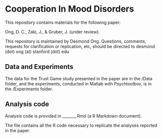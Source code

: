 # Cooperation In Mood Disorders

This repository contains materials for the following paper:

Ong, D. C., Zaki, J., & Gruber, J. (under review).

This repository is maintained by Desmond Ong. Questions, comments, requests for clarification or replication, etc, should be directed to desmond (dot) ong (at) stanford (dot) edu

## Data and Experiments

The data for the Trust Game study presented in the paper are in the /Data folder, and the experiments, conducted in Matlab with Psychtoolbox, is in the /Experiments folder.

## Analysis code

Analysis code is provided in _______.Rmd (a R Markdown document).

The file contains all the R code necessary to replicate the analyses reported in the paper.

